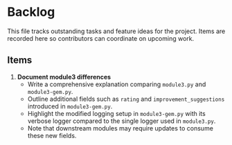 # Backlog

This file tracks outstanding tasks and feature ideas for the project. Items are recorded here so contributors can coordinate on upcoming work.

## Items

1. **Document module3 differences**
   - Write a comprehensive explanation comparing `module3.py` and `module3-gem.py`.
   - Outline additional fields such as `rating` and `improvement_suggestions` introduced in `module3-gem.py`.
   - Highlight the modified logging setup in `module3-gem.py` with its verbose logger compared to the single logger used in `module3.py`.
   - Note that downstream modules may require updates to consume these new fields.

